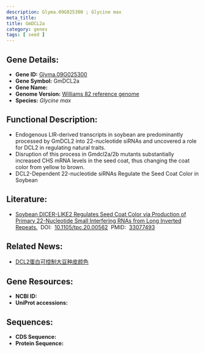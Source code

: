 ```yaml
---
description: Glyma.09G025300 ; Glycine max
meta_title:
title: GmDCL2a
category: genes
tags: [ seed ]
---
```


## Gene Details:
- **Gene ID:**	[Glyma.09G025300](https://www.maizegdb.org/gene_center/gene/Glyma.09G025300)
- **Gene Symbol:** GmDCL2a
- **Gene Name:** 
- **Genome Version:** [Williams 82 reference genome]()
- **Species:** *Glycine max*

## Functional Description:
   - Endogenous LIR-derived transcripts in soybean are predominantly processed by GmDCL2 into 22-nucleotide siRNAs and uncovered a role for DCL2 in regulating natural traits.
   - Disruption of this process in Gmdcl2a/2b mutants substantially increased CHS mRNA levels in the seed coat, thus changing the coat color from yellow to brown.
   - DCL2-Dependent 22-nucleotide siRNAs Regulate the Seed Coat Color in Soybean

## Literature:
   - [Soybean DICER-LIKE2 Regulates Seed Coat Color via Production of Primary 22-Nucleotide Small Interfering RNAs from Long Inverted Repeats.]( https://academic.oup.com/plcell/article/32/12/3662/6118589?login=true)&nbsp;&nbsp;DOI:&nbsp;&nbsp;[10.1105/tpc.20.00562](https://academic.oup.com/plcell/article/32/12/3662/6118589?login=true)&nbsp;&nbsp;PMID:&nbsp;&nbsp;[33077493](https://pubmed.ncbi.nlm.nih.gov/33077493/)

## Related News:
   - [DCL2蛋白可控制大豆种皮颜色](https://mp.weixin.qq.com/s?__biz=MzIyOTY2NDYyNQ==&mid=2247503257&idx=5&sn=126532d510e5a7775228a9e3a4282637&chksm=e8bdbf87dfca36917b4b9469a62f5a3ef41a8999125fcc7a18a657b1a0a2667370b651d0da3b&scene=27#wechat_redirect)

## Gene Resources:
- **NCBI ID:** [](https://www.ncbi.nlm.nih.gov/gene/?term=)
- **UniProt accessions:** [](https://www.uniprot.org/uniprotkb//entry)

## Sequences:
- **CDS Sequence:**
- **Protein Sequence:**

